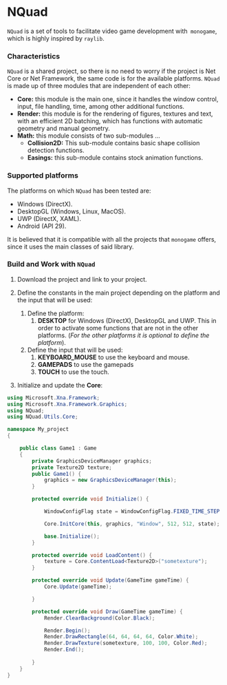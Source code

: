 # NQuad

`NQuad` is a set of tools to facilitate video game development with` monogame`, which is highly inspired by `raylib`.

### Characteristics
`NQuad` is a shared project, so there is no need to worry if the project is Net Core or Net Framework, the same code is for the available platforms.
`NQuad` is made up of three modules that are independent of each other:
* **Core:** this module is the main one, since it handles the window control, input, file handling, time, among other additional functions.
* **Render:** this module is for the rendering of figures, textures and text, with an efficient 2D batching, which has functions with automatic geometry and manual geometry.
* **Math:** this module consists of two sub-modules ...
    * **Collision2D:** This sub-module contains basic shape collision detection functions.
    * **Easings:** this sub-module contains stock animation functions.

### Supported platforms
The platforms on which `NQuad` has been tested are:

* Windows (DirectX).
* DesktopGL (Windows, Linux, MacOS).
* UWP (DirectX, XAML).
* Android (API 29).

It is believed that it is compatible with all the projects that `monogame` offers, since it uses the main classes of said library.

### Build and Work with `NQuad`

1. Download the project and link to your project.
2. Define the constants in the main project depending on the platform and the input that will be used:
    1. Define the platform:
        1. **DESKTOP** for Windows (DirectX), DesktopGL and UWP.
        This in order to activate some functions that are not in the other platforms.
        (*For the other platforms it is optional to define the platform*).
    2. Define the input that will be used:
        1. **KEYBOARD_MOUSE** to use the keyboard and mouse.
        2. **GAMEPADS** to use the gamepads
        3. **TOUCH** to use the touch.

3. Initialize and update the **Core**:
```csharp
using Microsoft.Xna.Framework;
using Microsoft.Xna.Framework.Graphics;
using NQuad;
using NQuad.Utils.Core;

namespace My_project
{

    public class Game1 : Game
    {
        private GraphicsDeviceManager graphics;
        private Texture2D texture;
        public Game1() {
            graphics = new GraphicsDeviceManager(this);
        }

        protected override void Initialize() {

            WindowConfigFlag state = WindowConfigFlag.FIXED_TIME_STEP | WindowConfigFlag.VSYNC | WindowConfigFlag.ALLOW_ALT_F4;

            Core.InitCore(this, graphics, "Window", 512, 512, state);

            base.Initialize();
        }

        protected override void LoadContent() {
            texture = Core.ContentLoad<Texture2D>("sometexture");
        }

        protected override void Update(GameTime gameTime) {
            Core.Update(gameTime);

        }

        protected override void Draw(GameTime gameTime) {
            Render.ClearBackground(Color.Black);

            Render.Begin();
            Render.DrawRectangle(64, 64, 64, 64, Color.White);
            Render.DrawTexture(sometexture, 100, 100, Color.Red);
            Render.End();
            
        }
    }
}

```
